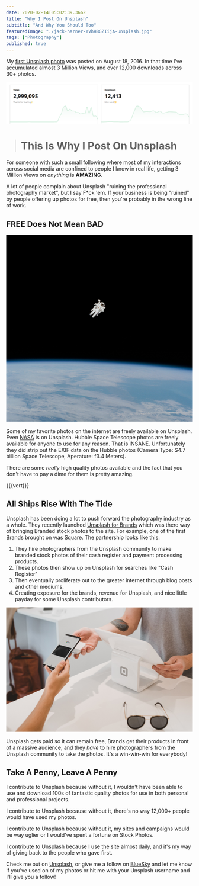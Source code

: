 ```yaml
---
date: 2020-02-14T05:02:39.366Z
title: "Why I Post On Unsplash"
subtitle: "And Why You Should Too"
featuredImage: "./jack-harner-YVhH8GZIijA-unsplash.jpg"
tags: ["Photography"]
published: true
---
```


My [first Unsplash photo](https://unsplash.com/photos/UB1PLnqNAyY) was posted on August 18, 2016. In that time I've accumulated almost 3 Million Views, and over 12,000 downloads across 30+ photos.

![~3 Million Views, and 12,000+ downloads across 30+ photos](unsplash-stats.jpg)

> # This Is Why I Post On Unsplash

For someone with such a small following where most of my interactions across social media are confined to people I know in real life, getting 3 Million Views on _anything_ is **AMAZING**.

A lot of people complain about Unsplash "ruining the professional photography market", but I say F*ck 'em. If your business is being "ruined" by people offering up photos for free, then you're probably in the wrong line of work. 

## FREE Does Not Mean BAD

![Freely Available NASA Photos on Unsplash](nasa-Yj1M5riCKk4-unsplash.jpg)

Some of my favorite photos on the internet are freely available on Unsplash. Even [NASA](https://unsplash.com/@nasa) is on Unsplash. Hubble Space Telescope photos are freely available for anyone to use for any reason. That is INSANE. Unfortunately they did strip out the EXIF data on the Hubble photos (Camera Type: $4.7 billion Space Telescope, Aperature: f3.4 Meters). 

There are some _really_ high quality photos available and the fact that you don't have to pay a dime for them is pretty amazing. 

{{{vert}}}

## All Ships Rise With The Tide

Unsplash has been doing a lot to push forward the photography industry as a whole. They recently launched [Unsplash for Brands](https://unsplash.com/brands) which was there way of bringing Branded stock photos to the site. For example, one of the first Brands brought on was Square. The partnership looks like this: 
1. They hire photographers from the Unsplash community to make branded stock photos of their cash register and payment processing products. 
2. These photos then show up on Unsplash for searches like "Cash Register" 
3. Then eventually proliferate out to the greater internet through blog posts and other mediums. 
4. Creating exposure for the brands, revenue for Unsplash, and nice little payday for some Unsplash contributors. 

![Square Sponsored Photo From Unsplash](clay-banks-XvS-uKUoUao-unsplash.jpg)

Unsplash gets paid so it can remain free, Brands get their products in front of a massive audience, and they _have_ to hire photographers from the Unsplash community to take the photos. It's a win-win-win for everybody!

## Take A Penny, Leave A Penny

I contribute to Unsplash because without it, I wouldn't have been able to use and download 100s of fantastic quality photos for use in both personal and professional projects. 

I contribute to Unsplash because without it, there's no way 12,000+ people would have used my photos.

I contribute to Unsplash because without it, my sites and campaigns would be way uglier or I would've spent a fortune on Stock Photos.

I contribute to Unsplash because I use the site almost daily, and it's my way of giving back to the people who gave first.

Check me out on [Unsplash](https://unsplash.com/@jackharner), or give me a follow on [BlueSky](https://bsky.app/profile/jackharner.com) and let me know if you've used on of my photos or hit me with your Unsplash username and I'll give you a follow!